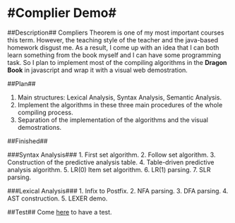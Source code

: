 #Complier Demo#
===============

##Description##
Compliers Theorem is one of my most important courses this term. However, the teaching style of the teacher and the java-based homework disgust me. As a result, I come up with an idea that I can both learn something from the book myself and I can have some programming task. So I plan to implement most of the compiling algorithms in the **Dragon Book** in javascript and wrap it with a visual web demostration.

##Plan##
1. Main structures: Lexical Analysis, Syntax Analysis, Semantic Analysis.
2. Implement the algorithms in these three main procedures of the whole compiling process.
3. Separation of the implementation of the algorithms and the visual demostrations.

##Finished##

###Syntax Analysis###
    1. First set algorithm.
    2. Follow set algorithm.
    3. Construction of the predictive analysis table.
    4. Table-driven predictive analysis algorithm.
    5. LR(0) Item set algorithm.
    6. LR(1) parsing.
    7. SLR parsing.

###Lexical Analysis###
    1. Infix to Postfix.
    2. NFA parsing.
    3. DFA parsing.
    4. AST construction.
    5. LEXER demo.

##Test##
Come [here](http://aquietzero.github.com/Compiler_Demo) to have a test.
